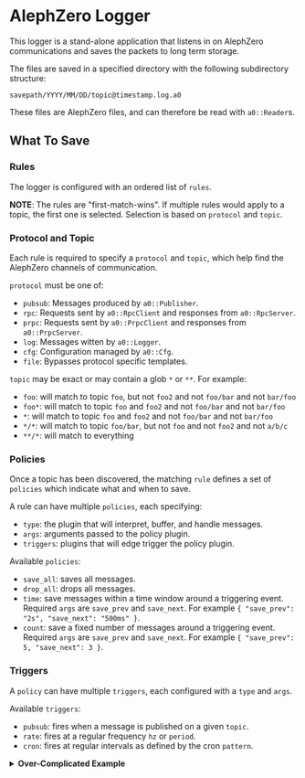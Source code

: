 # AlephZero Logger

This logger is a stand-alone application that listens in on AlephZero communications and saves the packets to long term storage.

The files are saved in a specified directory with the following subdirectory structure:

    savepath/YYYY/MM/DD/topic@timestamp.log.a0

These files are AlephZero files, and can therefore be read with `a0::Reader`s.

## What To Save

### Rules

The logger is configured with an ordered list of `rules`.

**NOTE**: The rules are "first-match-wins". If multiple rules would apply to a topic, the first one is selected. Selection is based on `protocol` and `topic`.

### Protocol and Topic

Each rule is required to specify a `protocol` and `topic`, which help find the AlephZero channels of communication.

`protocol` must be one of:
* `pubsub`: Messages produced by `a0::Publisher`.
* `rpc`: Requests sent by `a0::RpcClient` and responses from `a0::RpcServer`.
* `prpc`: Requests sent by `a0::PrpcClient` and responses from `a0::PrpcServer`.
* `log`: Messages witten by `a0::Logger`.
* `cfg`: Configuration managed by `a0::Cfg`.
* `file`: Bypasses protocol specific templates.

`topic` may be exact or may contain a glob `*` or `**`. For example:
* `foo`: will match to topic `foo`, but not `foo2` and not `foo/bar` and not `bar/foo`
* `foo*`: will match to topic `foo` and `foo2` and not `foo/bar` and not `bar/foo`
* `*`: will match to topic `foo` and `foo2` and not `foo/bar` and not `bar/foo`
* `*/*`: will match to topic `foo/bar`, but not `foo` and not `foo2` and not `a/b/c`
* `**/*`: will match to everything

### Policies

Once a topic has been discovered, the matching `rule` defines a set of `policies` which indicate what and when to save.

A rule can have multiple `policies`, each specifying:
* `type`: the plugin that will interpret, buffer, and handle messages.
* `args`: arguments passed to the policy plugin.
* `triggers`: plugins that will edge trigger the policy plugin.

Available `policies`:
* `save_all`: saves all messages.
* `drop_all`: drops all messages.
* `time`: save messages within a time window around a triggering event. Required `args` are `save_prev` and `save_next`. For example `{ "save_prev": "2s", "save_next": "500ms" }`.
* `count`: save a fixed number of messages around a triggering event. Required `args` are `save_prev` and `save_next`. For example `{ "save_prev": 5, "save_next": 3 }`.

### Triggers

A `policy` can have multiple `triggers`, each configured with a `type` and `args`.

Available `triggers`:
* `pubsub`: fires when a message is published on a given `topic`.
* `rate`: fires at a regular frequency `hz` or `period`.
* `cron`: fires at regular intervals as defined by the cron `pattern`.


<details>
<summary><b>Over-Complicated Example</b></summary>

```js
{
  // Where to save the logs.
  "savepath": "/nfs/logs",
  "rules": [
    // Save all application logs.
    {
      "protocol": "log",
      "topic": "**/*",
      "policies": [{"type": "save_all"}],
    },
    // Save all configuration changes.
    {
      "protocol": "cfg",
      "topic": "**/*",
      "policies": [{"type": "save_all"}],
    },
    // Save all pubsub messages to the `logkeep/*` topic.
    {
      "protocol": "pubsub",
      "topic": "logkeep/*",
      "policies": [{"type": "save_all"}],
    },
    // Save 2m of `camera_*` messages every hour and 10m around `critical_failure`.
    {
      "protocol": "pubsub",
      "topic": "camera_*",
      "policies": [{
        "type": "time",
        "args": {
          "save_prev": "1m",
          "save_next": "1m",
        },
        "triggers": [{
          "type": "cron",
          "args": {
            "pattern": "0 0 * ? * *"  // every hour
          }
        }],
      }, {
        "type": "time",
        "args": {
          "save_prev": "5m",
          "save_next": "5m",
        },
        "triggers": [{
          "type": "pubsub",
          "args": {
            "topic": "critical_failure"
          }
        }],
      }],
    },
    // Save imu messages at 2hz.
    {
      "protocol": "pubsub",
      "topic": "imu_*",
      "policies": [{
        "type": "count",
        "args": {
          "save_prev": 2,
          "save_next": 2,
        },
        "triggers": [{
          "type": "rate",
          "args": {
            "hz": 2,
          }
        }],
      }],
    },
    // Save all other pubsub.
    {
      "protocol": "pubsub",
      "topic": "**/*",
      "policies": [{"type": "save_all"}],
    },
  ],
}
```
</details>
